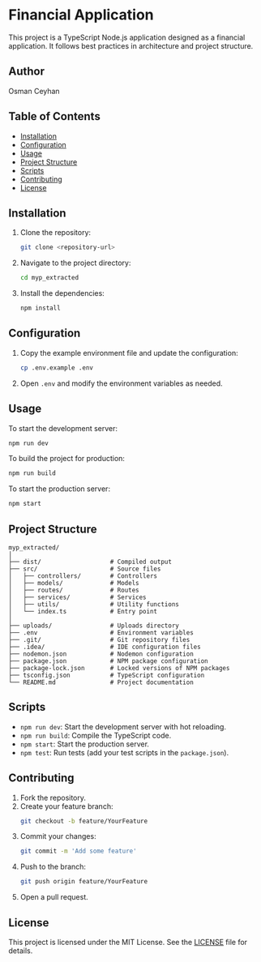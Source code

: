 
# Financial Application

This project is a TypeScript Node.js application designed as a financial application. It follows best practices in architecture and project structure.


## Author
Osman Ceyhan


## Table of Contents

- [Installation](#installation)
- [Configuration](#configuration)
- [Usage](#usage)
- [Project Structure](#project-structure)
- [Scripts](#scripts)
- [Contributing](#contributing)
- [License](#license)

## Installation

1. Clone the repository:
    ```bash
    git clone <repository-url>
    ```
2. Navigate to the project directory:
    ```bash
    cd myp_extracted
    ```
3. Install the dependencies:
    ```bash
    npm install
    ```

## Configuration

1. Copy the example environment file and update the configuration:
    ```bash
    cp .env.example .env
    ```
2. Open `.env` and modify the environment variables as needed.

## Usage

To start the development server:
```bash
npm run dev
```

To build the project for production:
```bash
npm run build
```

To start the production server:
```bash
npm start
```

## Project Structure

```plaintext
myp_extracted/
│
├── dist/                   # Compiled output
├── src/                    # Source files
│   ├── controllers/        # Controllers
│   ├── models/             # Models
│   ├── routes/             # Routes
│   ├── services/           # Services
│   ├── utils/              # Utility functions
│   └── index.ts            # Entry point
│
├── uploads/                # Uploads directory
├── .env                    # Environment variables
├── .git/                   # Git repository files
├── .idea/                  # IDE configuration files
├── nodemon.json            # Nodemon configuration
├── package.json            # NPM package configuration
├── package-lock.json       # Locked versions of NPM packages
├── tsconfig.json           # TypeScript configuration
└── README.md               # Project documentation
```

## Scripts

- `npm run dev`: Start the development server with hot reloading.
- `npm run build`: Compile the TypeScript code.
- `npm start`: Start the production server.
- `npm test`: Run tests (add your test scripts in the `package.json`).

## Contributing

1. Fork the repository.
2. Create your feature branch:
    ```bash
    git checkout -b feature/YourFeature
    ```
3. Commit your changes:
    ```bash
    git commit -m 'Add some feature'
    ```
4. Push to the branch:
    ```bash
    git push origin feature/YourFeature
    ```
5. Open a pull request.

## License

This project is licensed under the MIT License. See the [LICENSE](LICENSE) file for details.
